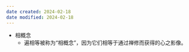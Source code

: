 ```yaml
---
date created: 2024-02-18
date modified: 2024-02-18
---
```

- 相概念
    - 遍相等被称为“相概念”，因为它们相等于通过禅修而获得的心之影像。
